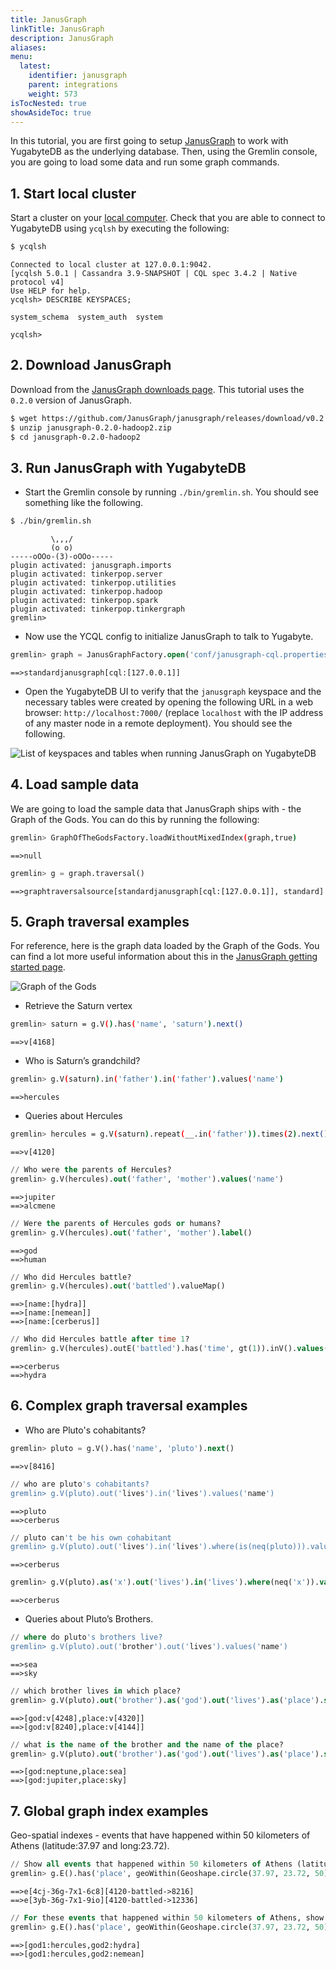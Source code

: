 ```yaml
---
title: JanusGraph
linkTitle: JanusGraph
description: JanusGraph
aliases:
menu:
  latest:
    identifier: janusgraph
    parent: integrations
    weight: 573
isTocNested: true
showAsideToc: true
---
```


In this tutorial, you are first going to setup [JanusGraph](https://janusgraph.org/) to work with YugabyteDB as the underlying database. Then, using the Gremlin console, you are going to load some data and run some graph commands.

## 1. Start local cluster

Start a cluster on your [local computer](../quick-start/install/). Check that you are able to connect to YugabyteDB using `ycqlsh` by executing the following:

```sh
$ ycqlsh
```

```output
Connected to local cluster at 127.0.0.1:9042.
[ycqlsh 5.0.1 | Cassandra 3.9-SNAPSHOT | CQL spec 3.4.2 | Native protocol v4]
Use HELP for help.
ycqlsh> DESCRIBE KEYSPACES;

system_schema  system_auth  system

ycqlsh>
```

## 2. Download JanusGraph

Download from the [JanusGraph downloads page](https://github.com/JanusGraph/janusgraph/releases). This tutorial uses the `0.2.0` version of JanusGraph.

```sh
$ wget https://github.com/JanusGraph/janusgraph/releases/download/v0.2.0/janusgraph-0.2.0-hadoop2.zip
$ unzip janusgraph-0.2.0-hadoop2.zip
$ cd janusgraph-0.2.0-hadoop2
```

## 3. Run JanusGraph with YugabyteDB

- Start the Gremlin console by running `./bin/gremlin.sh`. You should see something like the following.

```sh
$ ./bin/gremlin.sh
```

```output
         \,,,/
         (o o)
-----oOOo-(3)-oOOo-----
plugin activated: janusgraph.imports
plugin activated: tinkerpop.server
plugin activated: tinkerpop.utilities
plugin activated: tinkerpop.hadoop
plugin activated: tinkerpop.spark
plugin activated: tinkerpop.tinkergraph
gremlin>
```

- Now use the YCQL config to initialize JanusGraph to talk to Yugabyte.

```sql
gremlin> graph = JanusGraphFactory.open('conf/janusgraph-cql.properties')
```

```output
==>standardjanusgraph[cql:[127.0.0.1]]
```

- Open the YugabyteDB UI to verify that the `janusgraph` keyspace and the necessary tables were created by opening the following URL in a web browser: `http://localhost:7000/` (replace `localhost` with the IP address of any master node in a remote deployment). You should see the following.

![List of keyspaces and tables when running JanusGraph on YugabyteDB](/images/develop/ecosystem-integrations/janusgraph/yb-janusgraph-tables.png)

## 4. Load sample data

We are going to load the sample data that JanusGraph ships with - the Graph of the Gods. You can do this by running the following:

```sh
gremlin> GraphOfTheGodsFactory.loadWithoutMixedIndex(graph,true)
```

```output
==>null
```

```sql
gremlin> g = graph.traversal()
```

```output
==>graphtraversalsource[standardjanusgraph[cql:[127.0.0.1]], standard]
```

## 5. Graph traversal examples

For reference, here is the graph data loaded by the Graph of the Gods. You can find a lot more useful information about this in the [JanusGraph getting started page](http://docs.janusgraph.org/latest/getting-started.html).

![Graph of the Gods](/images/develop/ecosystem-integrations/janusgraph/graph-of-the-gods-2.png)

- Retrieve the Saturn vertex

```sh
gremlin> saturn = g.V().has('name', 'saturn').next()
```

```output
==>v[4168]
```

- Who is Saturn’s grandchild?

```sh
gremlin> g.V(saturn).in('father').in('father').values('name')
```

```output
==>hercules
```

- Queries about Hercules

```sh
gremlin> hercules = g.V(saturn).repeat(__.in('father')).times(2).next()
```

```output
==>v[4120]
```

```sql
// Who were the parents of Hercules?
gremlin> g.V(hercules).out('father', 'mother').values('name')
```

```output
==>jupiter
==>alcmene
```

```sql
// Were the parents of Hercules gods or humans?
gremlin> g.V(hercules).out('father', 'mother').label()
```

```output
==>god
==>human
```

```sql
// Who did Hercules battle?
gremlin> g.V(hercules).out('battled').valueMap()
```

```output
==>[name:[hydra]]
==>[name:[nemean]]
==>[name:[cerberus]]
```

```sql
// Who did Hercules battle after time 1?
gremlin> g.V(hercules).outE('battled').has('time', gt(1)).inV().values('name')
```

```output
==>cerberus
==>hydra
```

## 6. Complex graph traversal examples

- Who are Pluto's cohabitants?

```sql
gremlin> pluto = g.V().has('name', 'pluto').next()
```

```output
==>v[8416]
```

```sql
// who are pluto's cohabitants?
gremlin> g.V(pluto).out('lives').in('lives').values('name')
```

```output
==>pluto
==>cerberus
```

```sql
// pluto can't be his own cohabitant
gremlin> g.V(pluto).out('lives').in('lives').where(is(neq(pluto))).values('name')
```

```output
==>cerberus
```

```sql
gremlin> g.V(pluto).as('x').out('lives').in('lives').where(neq('x')).values('name')
```

```output
==>cerberus
```

- Queries about Pluto’s Brothers.

```sql
// where do pluto's brothers live?
gremlin> g.V(pluto).out('brother').out('lives').values('name')
```

```output
==>sea
==>sky
```

```sql
// which brother lives in which place?
gremlin> g.V(pluto).out('brother').as('god').out('lives').as('place').select('god', 'place')
```

```output
==>[god:v[4248],place:v[4320]]
==>[god:v[8240],place:v[4144]]
```

```sql
// what is the name of the brother and the name of the place?
gremlin> g.V(pluto).out('brother').as('god').out('lives').as('place').select('god', 'place').by('name')
```

```output
==>[god:neptune,place:sea]
==>[god:jupiter,place:sky]
```

## 7. Global graph index examples

Geo-spatial indexes - events that have happened within 50 kilometers of Athens (latitude:37.97 and long:23.72).

```sql
// Show all events that happened within 50 kilometers of Athens (latitude:37.97 and long:23.72).
gremlin> g.E().has('place', geoWithin(Geoshape.circle(37.97, 23.72, 50)))
```

```output
==>e[4cj-36g-7x1-6c8][4120-battled->8216]
==>e[3yb-36g-7x1-9io][4120-battled->12336]
```

```sql
// For these events that happened within 50 kilometers of Athens, show who battled whom.
gremlin> g.E().has('place', geoWithin(Geoshape.circle(37.97, 23.72, 50))).as('source').inV().as('god2').select('source').outV().as('god1').select('god1', 'god2').by('name')
```

```output
==>[god1:hercules,god2:hydra]
==>[god1:hercules,god2:nemean]
```
